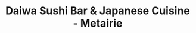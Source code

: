 ---
layout: place
title: "Daiwa Sushi Bar & Japanese Cuisine - Metairie"
permalink: /louisiana/metairie/daiwa-sushi-bar-japanese-cuisine-metairie.html
stateAbbr: LA
stateName: Louisiana
cityName: Metairie
seo:
  name: "Daiwa Sushi Bar & Japanese Cuisine - Metairie"
  type: Restaurant
  links: null
description: "Looking for sushi in Metairie, Louisiana? Check out Daiwa Sushi Bar & Japanese Cuisine - Metairie for a delightful Japanese dining experience. Enjoy a variet..."
place_id: ChIJ4URFboyxIIYR9y63APV3JcA
photos:
  - name: >-
      places/ChIJ4URFboyxIIYR9y63APV3JcA/photos/AeeoHcLiOJxtsMTeO6LZV_AkQkYfYS11Bk2OZWB_mBFJdocJ6X_FG329MDGFVAIqpte_hcd0GyVeNsM6ryTDnjH1XGCzSZnK9Z6hSlGxyfW_tLJMHc_KLC5F8WZIE1xP09UF1kXWoJ5b55cjoM40YqDtiwZEYPLNCL8iywVJxC1Yn5z0-lyyelGNNEHrDR3Ppvp2QHSdBnK2f7EtvfmPe5mYSH78iv9kiSP-5pgRCkmF_qrPOUO3Sgw37S03wxTtsBSTcPc80ViiKfRHJCJT27O1rxMC775pzic_Xgn0BLKyauJc_A
    widthPx: 2048
    heightPx: 1439
    authorAttributions:
      - displayName: Daiwa Sushi Bar & Japanese Cuisine - Metairie
        uri: https://maps.google.com/maps/contrib/107490077048216983434
        photoUri: >-
          https://lh3.googleusercontent.com/a-/ALV-UjWaC2azyzxD1_DGEGI0TiM7638QAesFC3ORNoNSK-AjTpYdGy0=s100-p-k-no-mo
    flagContentUri: >-
      https://www.google.com/local/imagery/report/?cb_client=maps_api_places.places_api&image_key=!1e10!2sAF1QipNW2xQi3NLPSeseridb7__40s0H1SIDgUZp4G-W&hl=en-US
    googleMapsUri: >-
      https://www.google.com/maps/place//data=!3m4!1e2!3m2!1sAF1QipNW2xQi3NLPSeseridb7__40s0H1SIDgUZp4G-W!2e10!4m2!3m1!1s0x8620b18c6e4544e1:0xc02577f500b72ef7
  - name: >-
      places/ChIJ4URFboyxIIYR9y63APV3JcA/photos/AeeoHcKpupZAdqPIJszUrp3fjiW9aOyBUURXtyGcp6I2T42UXXGfLNyRNf6bg_1d31lk3t09560mh5U6AneSWAB9a2LXrGNgM4doKm7YQjrVKmu_zSaRHf31IiXrT8qEszvpUkiU4NcWQ7MooIZmVr9otU71GAltsiQNzfcQ1BdhmTGwfu3V0JzHjsi0T5d1DLSYduSmPjq-WzPaBHuA3HRBFPNQXko3czUmfFhnx-LRsSbengKCQrdVt7HH7k2Wmie1P_aXbE4qtHizRNAuMhitjmyI-lQ0-A06t5ketEKxJPQusw
    widthPx: 4032
    heightPx: 3024
    authorAttributions:
      - displayName: Daiwa Sushi Bar & Japanese Cuisine - Metairie
        uri: https://maps.google.com/maps/contrib/107490077048216983434
        photoUri: >-
          https://lh3.googleusercontent.com/a-/ALV-UjWaC2azyzxD1_DGEGI0TiM7638QAesFC3ORNoNSK-AjTpYdGy0=s100-p-k-no-mo
    flagContentUri: >-
      https://www.google.com/local/imagery/report/?cb_client=maps_api_places.places_api&image_key=!1e10!2sAF1QipPN1hTwMvi6OZ5Z9jASIMb8CRMQxkjIgv0gQUz6&hl=en-US
    googleMapsUri: >-
      https://www.google.com/maps/place//data=!3m4!1e2!3m2!1sAF1QipPN1hTwMvi6OZ5Z9jASIMb8CRMQxkjIgv0gQUz6!2e10!4m2!3m1!1s0x8620b18c6e4544e1:0xc02577f500b72ef7
  - name: >-
      places/ChIJ4URFboyxIIYR9y63APV3JcA/photos/AeeoHcLYHRDdBWUONdOnQ5MlP-HMwdK11vFitetQNuKhaT1hZRo0XwvVHiy7pGtrhz2DHVD4wfAHVQgmQuOUpD01W5wRZRlMSB4bbNO6Pd7-JKg9FXAFRiuDyIOSKJVxYIgnAfOe0lmQZPPG4drxlACZBt9yQA04SvHpfpMx3XBIRpToTCSlYRcxKOo5Q-4nSNu25cTUbmktexGlk0HoWN9yn8mxMWITv3MzxZ0_tDMz2UcZn58aylDBJjuBMrSxFyTbUbYsOVwlMCR-51vrK3_OJPJzpRWsr8sS_7lt5q3q21YK7g
    widthPx: 4032
    heightPx: 2269
    authorAttributions:
      - displayName: Daiwa Sushi Bar & Japanese Cuisine - Metairie
        uri: https://maps.google.com/maps/contrib/107490077048216983434
        photoUri: >-
          https://lh3.googleusercontent.com/a-/ALV-UjWaC2azyzxD1_DGEGI0TiM7638QAesFC3ORNoNSK-AjTpYdGy0=s100-p-k-no-mo
    flagContentUri: >-
      https://www.google.com/local/imagery/report/?cb_client=maps_api_places.places_api&image_key=!1e10!2sAF1QipPvVSGr8vHekCpKomaqYkUMKPz-wnCaqFJwujhb&hl=en-US
    googleMapsUri: >-
      https://www.google.com/maps/place//data=!3m4!1e2!3m2!1sAF1QipPvVSGr8vHekCpKomaqYkUMKPz-wnCaqFJwujhb!2e10!4m2!3m1!1s0x8620b18c6e4544e1:0xc02577f500b72ef7
  - name: >-
      places/ChIJ4URFboyxIIYR9y63APV3JcA/photos/AeeoHcJp0ThHVaWd1_4ZYvGFeEN_h-tWusBcbRoc1voQwTYz5x8FkIiHgTLydfGc7yJiLznQz_eLBHytyb6F9LUJ_A_sdGpHLTmTS0ymPAfiH_y__4niit9arBIcCNZ4skztPvg6FTYGZCjGsAi394QFhe_Zds-aAMSo1fZu48rsSix4I1XzUks1OUxkHNY51QqHd1mfRqG4DVVZc-5JJS6JMMD95hWIZNYi1EWLTGJFoFLorC2qI7IaGdLiN_xVTOf0r2pxaSfFKAKjiWjCxY4sVl7r_V1KX8tGEohetJvr1nF6UhbODZ7duAquNJrTyuLTXEbKcr-yUPfLOMfp_1CNZAjy6y8Bb0QD4k4UErKEFX6UOrZtFSeSNgv5hlLAqVF3nyavQ9IhsfH4xYTTsm7iYozlxCNgx7OIsz3zf8rW3a0ZU0uy
    widthPx: 4032
    heightPx: 3024
    authorAttributions:
      - displayName: Telisa
        uri: https://maps.google.com/maps/contrib/113480149728042201369
        photoUri: >-
          https://lh3.googleusercontent.com/a-/ALV-UjU9Ksdryyo_FKhmwKP0LpQLWOJSOvA6Qa_GZHNuOiy8LJTIe_ti8w=s100-p-k-no-mo
    flagContentUri: >-
      https://www.google.com/local/imagery/report/?cb_client=maps_api_places.places_api&image_key=!1e10!2sCIHM0ogKEICAgIDvxamEzwE&hl=en-US
    googleMapsUri: >-
      https://www.google.com/maps/place//data=!3m4!1e2!3m2!1sCIHM0ogKEICAgIDvxamEzwE!2e10!4m2!3m1!1s0x8620b18c6e4544e1:0xc02577f500b72ef7
  - name: >-
      places/ChIJ4URFboyxIIYR9y63APV3JcA/photos/AeeoHcILKoK5QrfLTQaO6uVsK8VpS9cW9IZrLkYTShwvE8BSTU9zLObj4A5tqnZN-GbzRBuVtVjKfT09M6VivHGBYLyQQpRvAi7MlLlHVVuAi-ATf7nIceMQrGdAQXeOJPsI2vxj26Oh5WePNeR5E4a2ypRcRhzcE-mUQE2thmb_Jq1CJDQr1VXEJbvs8xdiziLDFn2V1ez-_oNkqHnPf4LssyAgxkL5262_P1JwKnxeYErQgV4cYRM7wDM9aA7rIZFK63NI5Cfld_XCewQTBrn_5ZUg58nGaqFsOvp9I1TB1z1syOuYwm2Jo6cNFPptmIZRvjsNi0gsB5-B6hZ_dIfEseuPpktDaA7U85LACwvD1cvEiXikOLyzrEitJ13EL172AVg7lwNkIlZCpc1DVxH3fFpdftUr15AxbRyxHZM6im25gKI
    widthPx: 4000
    heightPx: 2252
    authorAttributions:
      - displayName: Lorenzo H!
        uri: https://maps.google.com/maps/contrib/104412548315121631298
        photoUri: >-
          https://lh3.googleusercontent.com/a-/ALV-UjXbIVpFf8L1rPaFULDdMVVZrbrNvJ5IspSu8nbFhvYmIKt0FKFF_A=s100-p-k-no-mo
    flagContentUri: >-
      https://www.google.com/local/imagery/report/?cb_client=maps_api_places.places_api&image_key=!1e10!2sCIHM0ogKEICAgIDX8eK9swE&hl=en-US
    googleMapsUri: >-
      https://www.google.com/maps/place//data=!3m4!1e2!3m2!1sCIHM0ogKEICAgIDX8eK9swE!2e10!4m2!3m1!1s0x8620b18c6e4544e1:0xc02577f500b72ef7
  - name: >-
      places/ChIJ4URFboyxIIYR9y63APV3JcA/photos/AeeoHcKvABam37QFXleErXWq_CPXNRlVFDoUetIqzrVGhn5uM-OfnS6GvUmFf4LGflGj_y3Xk2pPFDjoOiO2cPWruuQB_HfcqutsQC5xHMbgwVSiGJnXbb5LiJ7sRg9oFp-Ih_BINsSxulhI9Ly4K2PgNe___xRtD1ON8L4_T0XlIJthPH3dXFxkI5kdgIOw92bKeDC4d3H7ftvwPQX96DZw0eAgfpaDJ0M68WXsTryxmeDnjvIFXQrqW6rELmcbmpYPPDug07KX-pDtgyiuWkrNW0Gzr7NW6ogcJ5Eq1ScP0w5F83vyNXY007mWMrEv6J-l1iMkkicw-57y0rkK8s5fxcv2qHMQgIR0N493JVHn7EtRTYS_BKoSFjYEQYVkVWhCClh9KmYfH93E3Kgo5BuMjDRrGLTftm5FEF6d3DoMDsRgJDVo
    widthPx: 3024
    heightPx: 4032
    authorAttributions:
      - displayName: Mai Lion
        uri: https://maps.google.com/maps/contrib/108636466564269667905
        photoUri: >-
          https://lh3.googleusercontent.com/a-/ALV-UjUmUZRvEG06I1f2zb2pAkE_wRG6RqhUD1SF51wWPwpA4SkfasV8NA=s100-p-k-no-mo
    flagContentUri: >-
      https://www.google.com/local/imagery/report/?cb_client=maps_api_places.places_api&image_key=!1e10!2sCIHM0ogKEICAgIDmj96TywE&hl=en-US
    googleMapsUri: >-
      https://www.google.com/maps/place//data=!3m4!1e2!3m2!1sCIHM0ogKEICAgIDmj96TywE!2e10!4m2!3m1!1s0x8620b18c6e4544e1:0xc02577f500b72ef7
  - name: >-
      places/ChIJ4URFboyxIIYR9y63APV3JcA/photos/AeeoHcKJWarD9vuWdkBiO8mxKRlUZT4RgwXHSnJ-ezB3D3NxBe705X6etD2_h2z10xqWq1GUr03TD_u_J_SdrCVdbRTLTi9yPQaRjR_MjbZWSwLxsaqFNeB3fUbB-W3ZQvZQwPA8KcjGiqRk9Vnn3Rm02clJRDICEXFIsslKREdRz378oxaSOKVgiigkUtR8lmO79TUG_m3JI4ecR8zmcGE4iOfLCHFKLVUhM3lA7w47_nNLHVZ_ut54Oqmzh047ptw5U-puft0_fzk_l2O2jhIHXS4CaoJJ7s5nVCikZONsZtbkkQRd080CIxgbx6N-3MxkWUERYb6Zk0Uu9iaxpGy293-dQpR5mVGwhZrwHbTSlofJURdGECxFEyHp2wPZINeYlUatZpse-6JaUh2yo4o9HSRgdjNDAIy_yOQuwspNqKPurLck
    widthPx: 4032
    heightPx: 3024
    authorAttributions:
      - displayName: Özgür Öge
        uri: https://maps.google.com/maps/contrib/107949225371526525036
        photoUri: >-
          https://lh3.googleusercontent.com/a-/ALV-UjUyqycQIRYZozwR0SI-DzZPE0Dm3jTsK_a8rFd2LCcT-KO7yrzn=s100-p-k-no-mo
    flagContentUri: >-
      https://www.google.com/local/imagery/report/?cb_client=maps_api_places.places_api&image_key=!1e10!2sCIHM0ogKEICAgIDGqNDLiQE&hl=en-US
    googleMapsUri: >-
      https://www.google.com/maps/place//data=!3m4!1e2!3m2!1sCIHM0ogKEICAgIDGqNDLiQE!2e10!4m2!3m1!1s0x8620b18c6e4544e1:0xc02577f500b72ef7
  - name: >-
      places/ChIJ4URFboyxIIYR9y63APV3JcA/photos/AeeoHcKG7xEiuSgGlE7HIx1aRAbU5ekKng-KjSOgbtWdzd-MUM2IIYU1L2-ZmeM6p2M3UERx2XtEDHf4pA8uCS5wBNqOzh53sXSfHThfGJac_1twvo0f1fA7Tbe2WUc5QDULWobDxDQL5mXX_PHtaFONjWp-998jQLVCQs4S3urHTBWGlSu9ZWxzJ-gUDLk9ckTn-Fwp7wVrt4lM64aL5fNjcWzty61IBPaSna6XD2fpuoSEopuoCVijMd9LENx3RWNRh5RFtahkSAaGuCNiEZmiP5WuRDr4aBJiEYe3kEaEX-n6g9CbuMmP2jwsDSeJwKqMyNgBYV2P0yJfQ8XvD_61ROe7RpOIFhKQ3WCZiiAOc7cpH9SI57KPYdTQhHua7dYU2lfh3J2atXKzMg_COuZt_wquzAKxS2RWw0vOFrkCqJNsrmvt
    widthPx: 3024
    heightPx: 4032
    authorAttributions:
      - displayName: Mai Lion
        uri: https://maps.google.com/maps/contrib/108636466564269667905
        photoUri: >-
          https://lh3.googleusercontent.com/a-/ALV-UjUmUZRvEG06I1f2zb2pAkE_wRG6RqhUD1SF51wWPwpA4SkfasV8NA=s100-p-k-no-mo
    flagContentUri: >-
      https://www.google.com/local/imagery/report/?cb_client=maps_api_places.places_api&image_key=!1e10!2sCIHM0ogKEICAgIDNxqKOrwE&hl=en-US
    googleMapsUri: >-
      https://www.google.com/maps/place//data=!3m4!1e2!3m2!1sCIHM0ogKEICAgIDNxqKOrwE!2e10!4m2!3m1!1s0x8620b18c6e4544e1:0xc02577f500b72ef7
  - name: >-
      places/ChIJ4URFboyxIIYR9y63APV3JcA/photos/AeeoHcLVkkdzJiPJYxUTbyDo9A-BQV-Boi6dci4SPxvSpyS0uC9X_HoNNdWZTjHQbqwF2_WSur3lkBa0ZdkwjXdb7JVvaBUtbT2N-UlAzMFhNMXEaYgZnIlEhNC9yrkPj9DzXIXJHHkA9kGv6YaA4JDAVeueTuDLnValDm4TEf48DuPtyrolXAGax3wNFdvaZQzM9Jv3RxECYLcl7WZvTFgKPxLTr4U2OyfvyvxOhYgL1ySgiqcvO2Q19nIR_FzMbHlAt1GvVdyRaQXqb69oZMeTqtZdpzIhkGApVkk6ZcTwYP-znsovn1fAGifD93d-K_bfpQB8COrlx2oQ2FN6S60VlaXGAcmb-vnswGlNrlDFcoytq1pe1WF6M6PLnj1euuRxOmVUZbfq35W4oH00oSoAwWg0VKMnyQXqiC1kFmkwfAyJMw
    widthPx: 3024
    heightPx: 4032
    authorAttributions:
      - displayName: Telisa
        uri: https://maps.google.com/maps/contrib/113480149728042201369
        photoUri: >-
          https://lh3.googleusercontent.com/a-/ALV-UjU9Ksdryyo_FKhmwKP0LpQLWOJSOvA6Qa_GZHNuOiy8LJTIe_ti8w=s100-p-k-no-mo
    flagContentUri: >-
      https://www.google.com/local/imagery/report/?cb_client=maps_api_places.places_api&image_key=!1e10!2sCIHM0ogKEICAgIDvxamEbw&hl=en-US
    googleMapsUri: >-
      https://www.google.com/maps/place//data=!3m4!1e2!3m2!1sCIHM0ogKEICAgIDvxamEbw!2e10!4m2!3m1!1s0x8620b18c6e4544e1:0xc02577f500b72ef7
  - name: >-
      places/ChIJ4URFboyxIIYR9y63APV3JcA/photos/AeeoHcJFan-pnysX5S0n6369hlnyo-9jvnEOJNyI9oZyrtguZn3lbErJmQ6Y1llumi5ID6fQzR3Sss8DeNliKe4V0ztZ7xsN98qM0yYq0t2I4_w5435lV5WpcoY2tt4yIgEmMDmE6xAIJtC_C7O_BLnfseZgxM_oK8kSLePMdITRTrlJxwbOXIIntI1BCTk7fGMe66ny9WR-IotMhnyqKj5YeFSJHaaBxma3tHxe1chiG7-24DDved_IAkboe1QrgTh6OcMrc1DFExfEh3FXXT--0TyH3vdolY4efiqFkHt0q9VeoKpxGIfYu67SPHdlbEe1mXYdm3X-wxS8ZANVyoBS8dX5XH0Fgqbyu1s2Hr0GUPwwauC_l7WolV8JfzUXmYYp6Yw4opj8mJxDnlkYpJXkN4Fn2GzmIIDIn3V60-Ol16HBA6GP
    widthPx: 3072
    heightPx: 4080
    authorAttributions:
      - displayName: Ngoc Kim Dang
        uri: https://maps.google.com/maps/contrib/110234045047972755796
        photoUri: >-
          https://lh3.googleusercontent.com/a-/ALV-UjWc3995KH27YUkIQRIozHFw07ns5JDYPgDXiztHmurj-tFZjgn_eQ=s100-p-k-no-mo
    flagContentUri: >-
      https://www.google.com/local/imagery/report/?cb_client=maps_api_places.places_api&image_key=!1e10!2sCIHM0ogKEICAgICe8buf5AE&hl=en-US
    googleMapsUri: >-
      https://www.google.com/maps/place//data=!3m4!1e2!3m2!1sCIHM0ogKEICAgICe8buf5AE!2e10!4m2!3m1!1s0x8620b18c6e4544e1:0xc02577f500b72ef7
address: '4100 Veterans Memorial Blvd #200, Metairie, LA 70002, USA'
street: '4100 Veterans Memorial Blvd #200'
city: Metairie
state: LA
zip: '70002'
country: USA
neighborhood: null
latitude: '30.004047'
longitude: '-90.176973'
accessibility_options:
  wheelchairAccessibleParking: true
  wheelchairAccessibleEntrance: true
  wheelchairAccessibleRestroom: true
  wheelchairAccessibleSeating: true
business_status: OPERATIONAL
name: Daiwa Sushi Bar & Japanese Cuisine - Metairie
google_maps_links:
  directionsUri: >-
    https://www.google.com/maps/dir//''/data=!4m7!4m6!1m1!4e2!1m2!1m1!1s0x8620b18c6e4544e1:0xc02577f500b72ef7!3e0
  placeUri: https://maps.google.com/?cid=13845604523583155959
  writeAReviewUri: >-
    https://www.google.com/maps/place//data=!4m3!3m2!1s0x8620b18c6e4544e1:0xc02577f500b72ef7!12e1
  reviewsUri: >-
    https://www.google.com/maps/place//data=!4m4!3m3!1s0x8620b18c6e4544e1:0xc02577f500b72ef7!9m1!1b1
  photosUri: >-
    https://www.google.com/maps/place//data=!4m3!3m2!1s0x8620b18c6e4544e1:0xc02577f500b72ef7!10e5
primary_type: Japanese Restaurant
opening_hours:
  regular: null
  current: null
secondary_opening_hours:
  regular:
    weekdayDescriptions: null
    type: null
  current:
    weekdayDescriptions: null
    type: null
phone: null
price_level: null
price_range: null
rating: null
rating_count: 0
website: null
reviews: null
parking_options: null
payment_options: null
allow_dogs: null
curbside_pickup: null
delivery: null
dine_in: null
good_for_children: null
good_for_groups: null
good_for_sports: null
live_music: null
menu_for_children: null
outdoor_seating: null
reservable: null
restroom: null
serves_beer: null
serves_breakfast: null
serves_brunch: null
serves_cocktails: null
serves_coffee: null
serves_dinner: null
serves_dessert: null
serves_lunch: null
serves_vegetarian_food: null
serves_wine: null
takeout: null
summary: null

---